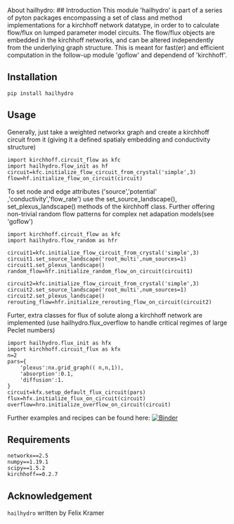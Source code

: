 About hailhydro: ##  Introduction
This module 'hailhydro' is part of a series of pyton packages encompassing a set of class and method implementations for a kirchhoff network datatype, in order to to calculate flow/flux on lumped parameter model circuits. The flow/flux objects are embedded in the kirchhoff networks, and can be altered independently from the underlying graph structure. This is meant for fast(er) and efficient computation in the follow-up module 'goflow' and dependend of 'kirchhoff'.


##  Installation
```
pip install hailhydro
```
##  Usage

Generally, just take a weighted networkx graph and create a kirchhoff circuit from it (giving it a defined spatialy embedding and conductivity structure)
```
import kirchhoff.circuit_flow as kfc
import hailhydro.flow_init as hf
circuit=kfc.initialize_flow_circuit_from_crystal('simple',3)
flow=hf.initialize_flow_on_circuit(circuit)

```
To set node and edge attributes ('source','potential' ,'conductivity','flow_rate') use the set_source_landscape(), set_plexus_landscape() methods of the kirchhoff class. Further offering non-trivial random flow patterns for complex net adapation models(see 'goflow')
```
import kirchhoff.circuit_flow as kfc
import hailhydro.flow_random as hfr

circuit1=kfc.initialize_flow_circuit_from_crystal('simple',3)
circuit1.set_source_landscape('root_multi',num_sources=1)
circuit1.set_plexus_landscape()
random_flow=hfr.initialize_random_flow_on_circuit(circuit1)

circuit2=kfc.initialize_flow_circuit_from_crystal('simple',3)
circuit2.set_source_landscape('root_multi',num_sources=1)
circuit2.set_plexus_landscape()
rerouting_flow=hfr.initialize_rerouting_flow_on_circuit(circuit2)
```
Furter, extra classes for flux of solute along a kirchhoff network are implemented (use hailhydro.flux_overflow to handle critical regimes of large Peclet numbers)
```
import hailhydro.flux_init as hfx
import kirchhoff.circuit_flux as kfx
n=2
pars={
    'plexus':nx.grid_graph(( n,n,1)),
    'absorption':0.1,
    'diffusion':1.
}
circuit=kfx.setup_default_flux_circuit(pars)
flux=hfx.initialize_flux_on_circuit(circuit)
overflow=hro.initialize_overflow_on_circuit(circuit)
```
Further examples and recipes can be found here:
[![Binder](https://mybinder.org/badge_logo.svg)](https://mybinder.org/v2/gh/felixk1990/kirchhoff-hydro/HEAD)
##  Requirements
```
networkx==2.5
numpy==1.19.1
scipy==1.5.2
kirchhoff==0.2.7
```
## Acknowledgement
```hailhydro``` written by Felix Kramer
